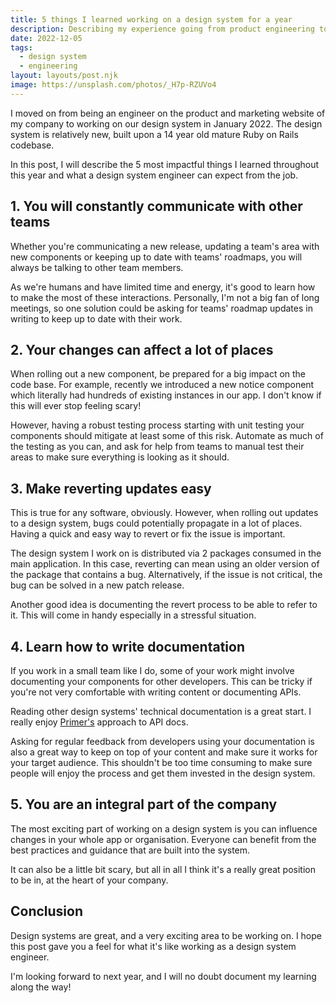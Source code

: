 ```yaml
---
title: 5 things I learned working on a design system for a year
description: Describing my experience going from product engineering to working on a design system
date: 2022-12-05
tags:
  - design system
  - engineering
layout: layouts/post.njk
image: https://unsplash.com/photos/_H7p-RZUVo4
---
```


I moved on from being an engineer on the product and marketing website of my company to working on our design system in January 2022. The design system is relatively new, built upon a 14 year old mature Ruby on Rails codebase.

In this post, I will describe the 5 most impactful things I learned throughout this year and what a design system engineer can expect from the job.

## 1. You will constantly communicate with other teams

Whether you're communicating a new release, updating a team's area with new components or keeping up to date with teams' roadmaps, you will always be talking to other team members.

As we're humans and have limited time and energy, it's good to learn how to make the most of these interactions. Personally, I'm not a big fan of long meetings, so one solution could be asking for teams' roadmap updates in writing to keep up to date with their work.

## 2. Your changes can affect a lot of places

When rolling out a new component, be prepared for a big impact on the code base. For example, recently we introduced a new notice component which literally had hundreds of existing instances in our app. I don't know if this will ever stop feeling scary!

However, having a robust testing process starting with unit testing your components should mitigate at least some of this risk. Automate as much of the testing as you can, and ask for help from teams to manual test their areas to make sure everything is looking as it should.

## 3. Make reverting updates easy

This is true for any software, obviously. However, when rolling out updates to a design system, bugs could potentially propagate in a lot of places. Having a quick and easy way to revert or fix the issue is important.

The design system I work on is distributed via 2 packages consumed in the main application. In this case, reverting can mean using an older version of the package that contains a bug. Alternatively, if the issue is not critical, the bug can be solved in a new patch release.

Another good idea is documenting the revert process to be able to refer to it. This will come in handy especially in a stressful situation.

## 4. Learn how to write documentation

If you work in a small team like I do, some of your work might involve documenting your components for other developers. This can be tricky if you're not very comfortable with writing content or documenting APIs.

Reading other design systems' technical documentation is a great start. I really enjoy [Primer's](https://primer.style/view-components/) approach to API docs.

Asking for regular feedback from developers using your documentation is also a great way to keep on top of your content and make sure it works for your target audience. This shouldn't be too time consuming to make sure people will enjoy the process and get them invested in the design system.

## 5. You are an integral part of the company

The most exciting part of working on a design system is you can influence changes in your whole app or organisation. Everyone can benefit from the best practices and guidance that are built into the system.

It can also be a little bit scary, but all in all I think it's a really great position to be in, at the heart of your company.

## Conclusion

Design systems are great, and a very exciting area to be working on. I hope this post gave you a feel for what it's like working as a design system engineer.

I'm looking forward to next year, and I will no doubt document my learning along the way!
